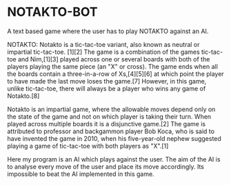 # NOTAKTO-BOT
A text based game  where the user has to play NOTAKTO against an AI.


NOTAKTO:
Notakto is a tic-tac-toe variant, also known as neutral or impartial tic-tac-toe.
[1][2] The game is a combination of the games tic-tac-toe and Nim,[1][3] played across one or several boards with both of the players playing the same piece (an "X" or cross). 
The game ends when all the boards contain a three-in-a-row of Xs,[4][5][6] at which point the player to have made the last move loses the game.[7] However, in this game, unlike tic-tac-toe, there will always be a player who wins any game of Notakto.[8]

Notakto is an impartial game, where the allowable moves depend only on the state of the game and not on which player is taking their turn. 
When played across multiple boards it is a disjunctive game.[2] 
The game is attributed to professor and backgammon player Bob Koca, who is said to have invented the game in 2010, when his five-year-old nephew suggested playing a game of tic-tac-toe with both players as "X".[1]

Here my program is an AI which plays against the user. The aim of the AI is to analyse every move of the user and place its move accordingly. 
Its impossible to beat the AI implemented in this game.
